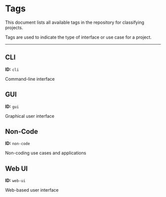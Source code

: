 # Tags

This document lists all available tags in the repository for classifying projects.

Tags are used to indicate the type of interface or use case for a project.

---

## CLI

**ID:** `cli`

Command-line interface

## GUI

**ID:** `gui`

Graphical user interface

## Non-Code

**ID:** `non-code`

Non-coding use cases and applications

## Web UI

**ID:** `web-ui`

Web-based user interface

